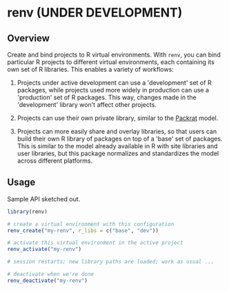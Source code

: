 # renv (UNDER DEVELOPMENT)


## Overview

Create and bind projects to R virtual environments. With `renv`, you can bind
particular R projects to different virtual environments, each containing its own
set of R libraries. This enables a variety of workflows:

1. Projects under active development can use a 'development' set of R packages,
   while projects used more widely in production can use a 'production' set of
   R packages. This way, changes made in the 'development' library won't affect
   other projects.

2. Projects can use their own private library, similar to the
   [Packrat](https://rstudio.github.io/packrat/) model.

3. Projects can more easily share and overlay libraries, so that users can
   build their own R library of packages on top of a 'base' set of packages.
   This is similar to the model already available in R with site libraries and
   user libraries, but this package normalizes and standardizes the model
   across different platforms.

## Usage

Sample API sketched out.

``` r
library(renv)

# create a virtual environment with this configuration
renv_create("my-renv", r_libs = c("base", "dev"))

# activate this virtual environment in the active project
renv_activate("my-renv")

# session restarts; new library paths are loaded; work as usual ...

# deactivate when we're done
renv_deactivate("my-renv")
```
